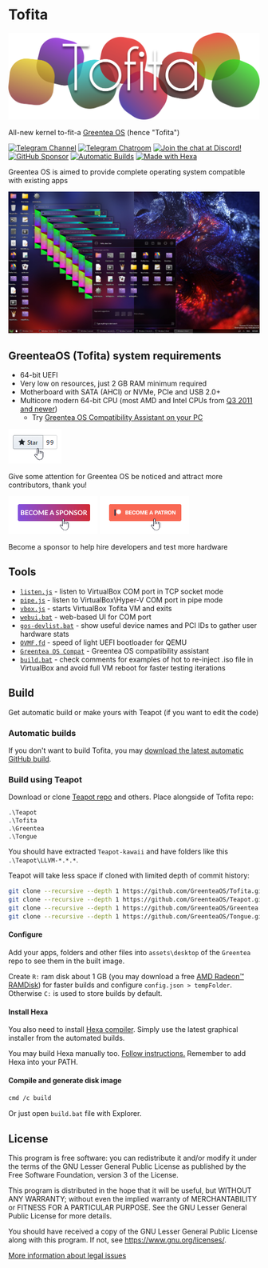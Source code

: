# Tofita

![Tofita Logo](docs/logo.png?raw=true)

All-new kernel to-fit-a [Greentea OS](https://github.com/GreenteaOS) (hence "Tofita")

[![Telegram Channel](https://img.shields.io/badge/Telegram-Greentea%20NEWS-blue.svg)](https://t.me/s/greenteaos_news)
[![Telegram Chatroom](https://img.shields.io/badge/Telegram-Greentea%20OS-blue.svg)](https://telegram.me/greenteaos)
[![Join the chat at Discord!](https://img.shields.io/badge/Discord-Join%20Chat-677bc4.svg)](https://discord.gg/UGZq8GB)
[![GitHub Sponsor](https://img.shields.io/static/v1?label=Sponsor&message=%E2%9D%A4&logo=GitHub&color=%23fe8e86)](https://github.com/sponsors/PeyTy)
[![Automatic Builds](https://img.shields.io/badge/Get-Builds-ff69b4.svg?style=flat)](https://ci.appveyor.com/project/PeyTy/tofita/build/artifacts)
[![Made with Hexa](https://img.shields.io/badge/Code-Hexa-FF7F50.svg?style=flat)](https://github.com/hexalang/hexa)

Greentea OS is aimed to provide complete operating system compatible with existing apps

![Screenshot](https://raw.githubusercontent.com/GreenteaOS/Greentea/kawaii/Images/screenshot.jpg)

## GreenteaOS (Tofita) system requirements

- 64-bit UEFI
- Very low on resources, just 2 GB RAM minimum required
- Motherboard with SATA (AHCI) or NVMe, PCIe and USB 2.0+
- Multicore modern 64-bit CPU (most AMD and Intel CPUs from [Q3 2011 and newer](https://github.com/GreenteaOS/Greentea/blob/kawaii/Developer-Guide/CPUID.md#notes-on-cpu-compatibility))
  - Try [Greentea OS Compatibility Assistant on your PC](https://t.me/s/greenteaos_official/7)

[![Give a star](docs/star.png?raw=true)](https://github.com/GreenteaOS/Tofita/stargazers)

Give some attention for Greentea OS be noticed and attract more contributors, thank you!

[![Become a sponsor](docs/sponsors.png?raw=true)](https://github.com/sponsors/PeyTy)
[![Become a patron](docs/patreon.png?raw=true)](https://www.patreon.com/PeyTy)

Become a sponsor to help hire developers and test more hardware

## Tools

- [`listen.js`](tools/listen.js) - listen to VirtualBox COM port in TCP socket mode
- [`pipe.js`](tools/pipe.js) - listen to VirtualBox\Hyper-V COM port in pipe mode
- [`vbox.js`](tools/vbox.js) - starts VirtualBox Tofita VM and exits
- [`webui.bat`](tools/webui/webui.bat) - web-based UI for COM port
- [`gos-devlist.bat`](tools/gos-devlist.bat) - show useful device names and PCI IDs to gather user hardware stats
- [`OVMF.fd`](https://t.me/s/greenteaos_official/6) - speed of light UEFI bootloader for QEMU
- [`Greentea OS Compat`](https://t.me/s/greenteaos_official/7) - Greentea OS compatibility assistant
- [`build.bat`](build.bat) - check comments for examples of hot to re-inject .iso file in VirtualBox and avoid full VM reboot for faster testing iterations

## Build

Get automatic build or make yours with Teapot (if you want to edit the code)

### Automatic builds

If you don't want to build Tofita, you may [download the latest automatic GitHub build](https://ci.appveyor.com/project/PeyTy/tofita/build/artifacts).


### Build using Teapot

Download or clone [Teapot repo](https://github.com/GreenteaOS/Teapot#download-latest-zip) and others. Place alongside of Tofita repo:

```
.\Teapot
.\Tofita
.\Greentea
.\Tongue
```

You should have extracted `Teapot-kawaii` and have folders like this `.\Teapot\LLVM-*.*.*`.

Teapot will take less space if cloned with limited depth of commit history:

```sh
git clone --recursive --depth 1 https://github.com/GreenteaOS/Tofita.git
git clone --recursive --depth 1 https://github.com/GreenteaOS/Teapot.git
git clone --recursive --depth 1 https://github.com/GreenteaOS/Greentea.git
git clone --recursive --depth 1 https://github.com/GreenteaOS/Tongue.git
```

#### Configure

Add your apps, folders and other files into `assets\desktop` of the `Greentea` repo to see them in the built image.

Create `R:` ram disk about 1 GB (you may download a free [AMD Radeon™ RAMDisk](http://radeonramdisk.com/files/Radeon_RAMDisk_4_4_0_RC36.msi)) for faster builds and configure `config.json > tempFolder`.
Otherwise `C:` is used to store builds by default.

#### Install Hexa

You also need to install [Hexa compiler](https://hexalang.github.io/book/installation).
Simply use the latest graphical installer from the automated builds.

You may build Hexa manually too. [Follow instructions.](https://github.com/hexalang/hexa#build) Remember to add Hexa into your PATH.

#### Compile and generate disk image

```sh
cmd /c build
```

Or just open `build.bat` file with Explorer.

## License

This program is free software: you can redistribute it and/or modify
it under the terms of the GNU Lesser General Public License as published by
the Free Software Foundation, version 3 of the License.

This program is distributed in the hope that it will be useful,
but WITHOUT ANY WARRANTY; without even the implied warranty of
MERCHANTABILITY or FITNESS FOR A PARTICULAR PURPOSE. See the
GNU Lesser General Public License for more details.

You should have received a copy of the GNU Lesser General Public License
along with this program. If not, see <https://www.gnu.org/licenses/>.

[More information about legal issues](https://github.com/GreenteaOS/Greentea/blob/kawaii/README.md#license)
